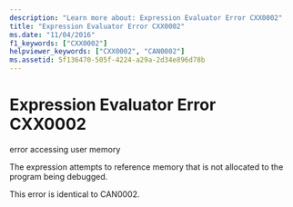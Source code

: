 ```yaml
---
description: "Learn more about: Expression Evaluator Error CXX0002"
title: "Expression Evaluator Error CXX0002"
ms.date: "11/04/2016"
f1_keywords: ["CXX0002"]
helpviewer_keywords: ["CXX0002", "CAN0002"]
ms.assetid: 5f136470-505f-4224-a29a-2d34e896d78b
---
```

# Expression Evaluator Error CXX0002

error accessing user memory

The expression attempts to reference memory that is not allocated to the program being debugged.

This error is identical to CAN0002.
